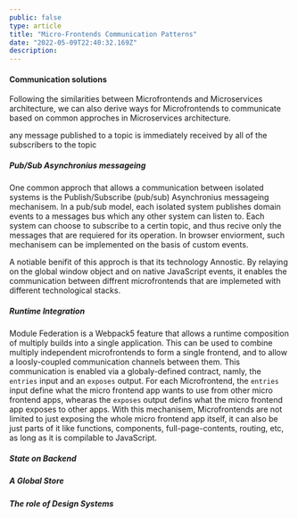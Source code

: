 ```yaml
---
public: false
type: article
title: "Micro-Frontends Communication Patterns"
date: "2022-05-09T22:40:32.169Z"
description: 
---
```


#### Communication solutions

Following the similarities between Microfrontends and Microservices architecture, we can also derive ways for Microfrontends to communicate based on common approches in Microservices architecture. 



any message published to a topic is immediately received by all of the subscribers to the topic

##### Pub/Sub Asynchronius messageing
One common approch that allows a communication between isolated systems is the Publish/Subscribe (pub/sub) Asynchronius messageing mechanisem. In a pub/sub model, each isolated system publishes domain events to a messages bus which any other system can listen to. Each system can choose to subscribe to a certin topic, and thus recive only the messages that are requiered for its operation. In browser enviorment, such mechanisem can be implemented on the basis of custom events. 

A notiable benifit of this approch is that its technology Annostic. By relaying on the global window object and on native JavaScript events, it enables the communication between diffrent microfrontends that are implemeted with different technological stacks. 

##### Runtime Integration
Module Federation is a Webpack5 feature that allows a runtime composition of multiply builds into a single application. This can be used to combine multiply independent microfrontends to form a single frontend, and to allow a loosly-coupled communication channels between them. This communication is enabled via a globaly-defined contract, namly, the `entries` input and an `exposes` output. For each Microfrontend, the `entries` input define what the micro frontend app wants to use from other micro frontend apps, whearas the `exposes` output defins what the micro frontend app exposes to other apps. With this mechanisem, Microfrontends are not limited to just exposing the whole micro frontend app itself, it can also be just parts of it like functions, components, full-page-contents, routing, etc, as long as it is compilable to JavaScript.  


##### State on Backend


##### A Global Store





##### The role of Design Systems